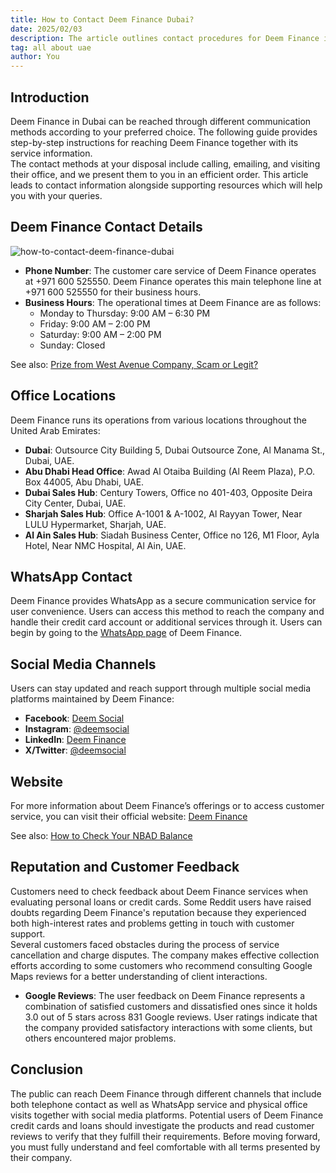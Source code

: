 ```yaml
---
title: How to Contact Deem Finance Dubai?
date: 2025/02/03
description: The article outlines contact procedures for Deem Finance in Dubai and presents service information and customer assessment.
tag: all about uae
author: You
---
```


## Introduction

Deem Finance in Dubai can be reached through different communication methods according to your preferred choice. The following guide provides step-by-step instructions for reaching Deem Finance together with its service information.  
The contact methods at your disposal include calling, emailing, and visiting their office, and we present them to you in an efficient order. This article leads to contact information alongside supporting resources which will help you with your queries.

## Deem Finance Contact Details

![how-to-contact-deem-finance-dubai](/images/deem-finance-dubai.jpg)

- **Phone Number**: The customer care service of Deem Finance operates at +971 600 525550. Deem Finance operates this main telephone line at +971 600 525550 for their business hours.
- **Business Hours**: The operational times at Deem Finance are as follows:
  - Monday to Thursday: 9:00 AM – 6:30 PM
  - Friday: 9:00 AM – 2:00 PM
  - Saturday: 9:00 AM – 2:00 PM
  - Sunday: Closed

See also: [Prize from West Avenue Company, Scam or Legit?](https://uaedays.vercel.app/posts/west-avenue-scam)

## Office Locations

Deem Finance runs its operations from various locations throughout the United Arab Emirates:
- **Dubai**: Outsource City Building 5, Dubai Outsource Zone, Al Manama St., Dubai, UAE.
- **Abu Dhabi Head Office**: Awad Al Otaiba Building (Al Reem Plaza), P.O. Box 44005, Abu Dhabi, UAE.
- **Dubai Sales Hub**: Century Towers, Office no 401-403, Opposite Deira City Center, Dubai, UAE.
- **Sharjah Sales Hub**: Office A-1001 & A-1002, Al Rayyan Tower, Near LULU Hypermarket, Sharjah, UAE.
- **Al Ain Sales Hub**: Siadah Business Center, Office no 126, M1 Floor, Ayla Hotel, Near NMC Hospital, Al Ain, UAE.

## WhatsApp Contact

Deem Finance provides WhatsApp as a secure communication service for user convenience. Users can access this method to reach the company and handle their credit card account or additional services through it.  Users can begin by going to the [WhatsApp page](https://deem.io/cards/whatsapp) of Deem Finance.

## Social Media Channels

Users can stay updated and reach support through multiple social media platforms maintained by Deem Finance:
- **Facebook**: [Deem Social](https://facebook.com/deemsocial)
- **Instagram**: [@deemsocial](https://www.instagram.com/deemsocial)
- **LinkedIn**: [Deem Finance](https://www.linkedin.com/company/deem-finance)
- **X/Twitter**: [@deemsocial](https://twitter.com/deemsocial)

## Website

For more information about Deem Finance’s offerings or to access customer service, you can visit their official website: [Deem Finance](https://www.deemfinance.com)

See also: [How to Check Your NBAD Balance](https://uaetiming.com/quick-guide-view-your-nbad-bank-balance/)

## Reputation and Customer Feedback

Customers need to check feedback about Deem Finance services when evaluating personal loans or credit cards. Some Reddit users have raised doubts regarding Deem Finance's reputation because they experienced both high-interest rates and problems getting in touch with customer support.  
Several customers faced obstacles during the process of service cancellation and charge disputes. The company makes effective collection efforts according to some customers who recommend consulting Google Maps reviews for a better understanding of client interactions.  
- **Google Reviews**: The user feedback on Deem Finance represents a combination of satisfied customers and dissatisfied ones since it holds 3.0 out of 5 stars across 831 Google reviews. User ratings indicate that the company provided satisfactory interactions with some clients, but others encountered major problems.

## Conclusion

The public can reach Deem Finance through different channels that include both telephone contact as well as WhatsApp service and physical office visits together with social media platforms.
Potential users of Deem Finance credit cards and loans should investigate the products and read customer reviews to verify that they fulfill their requirements. Before moving forward, you must fully understand and feel comfortable with all terms presented by their company.
